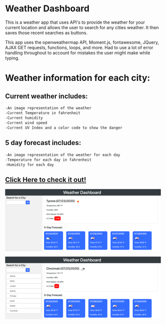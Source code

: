 # Weather Dashboard

This is a weather app that uses API's to provide the weather for your current location and allows the user to search for any cities weather. It then saves those recent searches as buttons.

This app uses the openweathermap API, Moment.js, fontawesome, JQuery, AJAX GET requests, functions, loops, and more. Had to use a lot of error handling throughout to account for mistakes the user might make while typing.

# Weather information for each city:

## Current weather includes:
    -An image representation of the weather
    -Current Temperature in fahrenheit
    -Current humidity
    -Current wind speed
    -Current UV Index and a color code to show the danger

## 5 day forecast includes:
    -An image representation of the weather for each day
    -Temperature for each day in fahrenheit
    -Humidity for each day


## [Click Here to check it out!](https://jacoblovins.github.io/weather_dashboard/)

![Alt text](images/current-location.png "Title")


![Alt text](images/with-buttons.png "Title")
